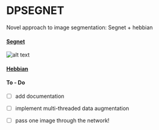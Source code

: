 # DPSEGNET
Novel approach to image segmentation: Segnet + hebbian

#### [Segnet](https://arxiv.org/abs/1511.00561)
![alt text](https://saytosid.github.io/images/segnet/Complete%20architecture.png)

#### [Hebbian](https://arxiv.org/abs/1804.02464)

#### To - Do
- [ ] add documentation
- [ ] implement multi-threaded data augmentation
- [ ] pass one image through the network!

